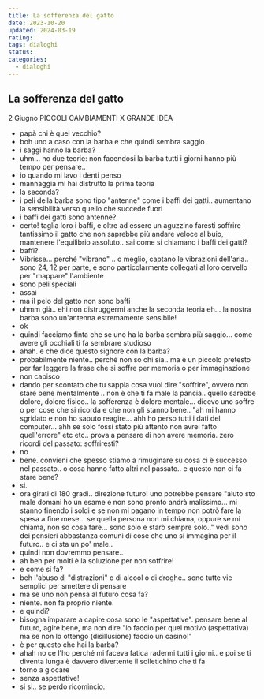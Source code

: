 ```yaml
---
title: La sofferenza del gatto
date: 2023-10-20
updated: 2024-03-19
rating: 
tags: dialoghi
status: 
categories:
  - dialoghi
---
```

## La sofferenza del gatto
2 Giugno PICCOLI CAMBIAMENTI X GRANDE IDEA

- papà chi è quel vecchio?
- boh uno a caso con la barba e che quindi sembra saggio
- i saggi hanno la barba?
- uhm... ho due teorie: non facendosi la barba tutti i giorni hanno più tempo per pensare..
- io quando mi lavo i denti penso
- mannaggia mi hai distrutto la prima teoria
- la seconda?
- i peli della barba sono tipo "antenne" come i baffi dei gatti.. aumentano la sensibilità verso quello che succede fuori
- i baffi dei gatti sono antenne?
- certo! taglia loro i baffi, e oltre ad essere un aguzzino faresti soffrire tantissimo il gatto che non saprebbe più andare veloce al buio, mantenere l'equilibrio assoluto.. sai come si chiamano i baffi dei gatti?
- baffi?
- Vibrisse... perché "vibrano" .. o meglio, captano le vibrazioni dell'aria.. sono 24, 12 per parte, e sono particolarmente collegati al loro cervello per "mappare" l'ambiente
- sono peli speciali
- assai
- ma il pelo del gatto non sono baffi
- uhmm già.. ehi non distruggermi anche la seconda teoria eh... la nostra barba sono un'antenna estremamente sensibile!
- ok
- quindi facciamo finta che se uno ha la barba sembra più saggio... come avere gli occhiali ti fa sembrare studioso
- ahah. e che dice questo signore con la barba?
- probabilmente niente.. perché non so chi sia.. ma è un piccolo pretesto per far leggere la frase che si soffre per memoria o per immaginazione
- non capisco
- dando per scontato che tu sappia cosa vuol dire "soffrire", ovvero non stare bene mentalmente .. non è che ti fa male la pancia.. quello sarebbe dolore, dolore fisico.. la sofferenza è dolore mentale... dicevo uno soffre o per cose che si ricorda e che non gli stanno bene.. "ah mi hanno sgridato e non ho saputo reagire... ahh ho perso tutti i dati del computer... ahh se solo fossi stato più attento non avrei fatto quell'errore" etc etc.. prova a pensare di non avere memoria. zero ricordi del passato: soffriresti?
- no
- bene. convieni che spesso stiamo a rimuginare su cosa ci è successo nel passato.. o cosa hanno fatto altri nel passato.. e questo non ci fa stare bene?
- si.
- ora girati di 180 gradi.. direzione futuro! uno potrebbe pensare "aiuto sto male domani ho un esame e non sono pronto andrà malissimo... mi stanno finendo i soldi e se non mi pagano in tempo non potrò fare la spesa a fine mese... se quella persona non mi chiama, oppure se mi chiama, non so cosa fare... sono solo e starò sempre solo.." vedi sono dei pensieri abbastanza comuni di cose che uno si immagina per il futuro.. e ci sta un po' male..
- quindi non dovremmo pensare..
- ah beh per molti è la soluzione per non soffrire!
- e come si fa?
- beh l'abuso di "distrazioni" o di alcool o di droghe.. sono tutte vie semplici per smettere di pensare
- ma se uno non pensa al futuro cosa fa?
- niente. non fa proprio niente.
- e quindi?
- bisogna imparare a capire cosa sono le "aspettative". pensare bene al futuro, agire bene, ma non dire "lo faccio per quel motivo (aspettativa) ma se non lo ottengo (disillusione) faccio un casino!"
- è per questo che hai la barba?
- ahah no ce l'ho perché mi faceva fatica radermi tutti i giorni.. e poi se ti diventa lunga è davvero divertente il solletichino che ti fa
- torno a giocare
- senza aspettative!
- si si.. se perdo ricomincio.
